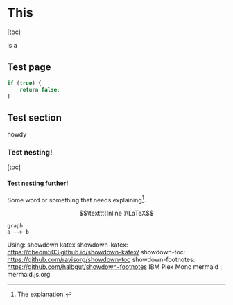 # This

[toc]

is a

## Test page

```javascript
if (true) {
    return false;
}
```
## Test section

howdy

### Test nesting!

[toc]

#### Test nesting further!

Some word or something that needs explaining[^1].

[^1]: The explanation.

$$\texttt{Inline }\LaTeX$$

```mermaid
graph
a --> b
```

Using:
showdown
katex
showdown-katex: https://obedm503.github.io/showdown-katex/
showdown-toc: https://github.com/ravisorg/showdown-toc
showdown-footnotes: https://github.com/halbgut/showdown-footnotes
IBM Plex Mono
mermaid : mermaid.js.org

